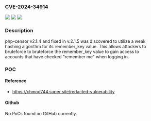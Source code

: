 ### [CVE-2024-34914](https://cve.mitre.org/cgi-bin/cvename.cgi?name=CVE-2024-34914)
![](https://img.shields.io/static/v1?label=Product&message=n%2Fa&color=blue)
![](https://img.shields.io/static/v1?label=Version&message=n%2Fa&color=blue)
![](https://img.shields.io/static/v1?label=Vulnerability&message=n%2Fa&color=brighgreen)

### Description

php-censor v2.1.4 and fixed in v.2.1.5 was discovered to utilize a weak hashing algorithm for its remember_key value. This allows attackers to bruteforce to bruteforce the remember_key value to gain access to accounts that have checked "remember me" when logging in.

### POC

#### Reference
- https://chmod744.super.site/redacted-vulnerability

#### Github
No PoCs found on GitHub currently.

